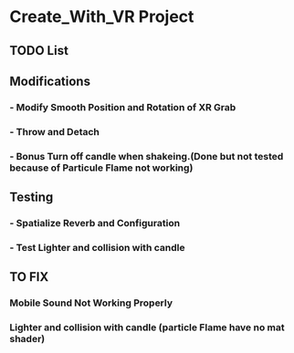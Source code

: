 # Create_With_VR Project

## TODO List

## Modifications

### - Modify Smooth Position and Rotation of XR Grab
### - Throw and Detach
### - Bonus Turn off candle when shakeing.(Done but not tested because of Particule Flame not working)

## Testing

### - Spatialize Reverb and Configuration 
### - Test Lighter and collision with candle 


## TO FIX

### Mobile Sound Not Working Properly
### Lighter and collision with candle (particle Flame have no mat shader)
